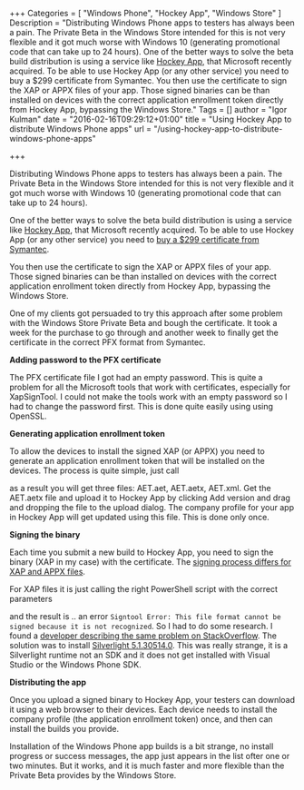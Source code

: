 +++
Categories = [ "Windows Phone", "Hockey App", "Windows Store" ]
Description = "Distributing Windows Phone apps to testers has always been a pain. The Private Beta in the Windows Store intended for this is not very flexible and it got much worse with Windows 10 (generating promotional code that can take up to 24 hours). One of the better ways to solve the beta build distribution is using a service like [Hockey App](http://hockeyapp.net/), that Microsoft recently acquired. To be able to use Hockey App (or any other service) you need to buy a $299 certificate from Symantec. You then use the certificate to sign the XAP or APPX files of your app. Those signed binaries can be than installed on devices with the correct application enrollment token directly from Hockey App, bypassing the Windows Store."
Tags = []
author = "Igor Kulman"
date = "2016-02-16T09:29:12+01:00"
title = "Using Hockey App to distribute Windows Phone apps"
url = "/using-hockey-app-to-distribute-windows-phone-apps"

+++

Distributing Windows Phone apps to testers has always been a pain. The Private Beta in the Windows Store intended for this is not very flexible and it got much worse with Windows 10 (generating promotional code that can take up to 24 hours). 

One of the better ways to solve the beta build distribution is using a service like [Hockey App](http://hockeyapp.net/), that Microsoft recently acquired. To be able to use Hockey App (or any other service) you need to [buy a $299 certificate from Symantec](https://products.websecurity.symantec.com/orders/enrollment/microsoftCert.do). 

You then use the certificate to sign the XAP or APPX files of your app. Those signed binaries can be than installed on devices with the correct application enrollment token directly from Hockey App, bypassing the Windows Store. 

One of my clients got persuaded to try this approach after some problem with the Windows Store Private Beta and bough the certificate. It took a week for the purchase to go through and another week to finally get the certificate in the correct PFX format from Symantec.

<!--more-->

**Adding password to the PFX certificate**

The PFX certificate file I got had an empty password. This is quite a problem for all the Microsoft tools that work with certificates, especially for XapSignTool. I could not make the tools work with an empty password so I had to change the password first. This is done quite easily using using OpenSSL.

<script src="https://gist.github.com/igorkulman/24cb76710fc7d6c9f2cb.js?file=pwd.bat"></script>

**Generating application enrollment token**

To allow the devices to install the signed XAP (or APPX) you need to generate an application enrollment token that will be installed on the devices. The process is quite simple, just call 

<script src="https://gist.github.com/igorkulman/24cb76710fc7d6c9f2cb.js?file=aet.bat"></script>

as a result you will get three files: AET.aet, AET.aetx, AET.xml. Get the AET.aetx file and upload it to Hockey App by clicking Add version and drag and dropping the file to the upload dialog. The company profile for your app in Hockey App will get updated using this file. This is done only once.

**Signing the binary**

Each time you submit a new build to Hockey App, you need to sign the binary (XAP in my case) with the certificate. The <a href="https://msdn.microsoft.com/en-us/library/windows/apps/dn168929(v=vs.105).aspx">signing process differs for XAP and APPX files</a>.

For XAP files it is just calling the right PowerShell script with the correct parameters

<script src="https://gist.github.com/igorkulman/24cb76710fc7d6c9f2cb.js?file=sign.bat"></script>

and the result is .. an error `Signtool Error: This file format cannot be signed because it is not recognized`. So I had to do some research. I found a [developer describing the same problem on StackOverflow](https://stackoverflow.com/questions/20970686/error-signing-windows-phone-xap-file-signtool-error-this-file-format-cannot). The solution was to install [Silverlight 5.1.30514.0](http://downloads.tomsguide.com/silverlight-microsoft,0301-10659.html). This was really strange, it is a Silverlight runtime not an SDK and it does not get installed with Visual Studio or the Windows Phone SDK.

**Distributing the app**

Once you upload a signed binary to Hockey App, your testers can download it using a web browser to their devices. Each device needs to install the company profile (the application enrollment token) once, and then can install the builds you provide.

Installation of the Windows Phone app builds is a bit strange, no install progress or success messages, the app just appears in the list ofter one or two minutes. But it works, and it is much faster and more flexible than the Private Beta provides by the Windows Store.
